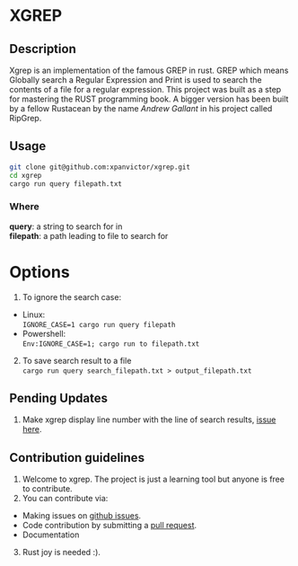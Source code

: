 # XGREP

## Description
Xgrep is an implementation of the famous GREP in rust. GREP which means
Globally search a Regular Expression and Print is used to search the contents
of a file for a regular expression. 
This project was built as a step for mastering the RUST programming book. 
A bigger version has been built by a fellow Rustacean by the name *Andrew Gallant*
in his project called RipGrep. 

## Usage
```bash
git clone git@github.com:xpanvictor/xgrep.git
cd xgrep
cargo run query filepath.txt
```
### Where
**query**: a string to search for in \
**filepath**: a path leading to file to search for

# Options
1. To ignore the search case:
- Linux: \
`IGNORE_CASE=1 cargo run query filepath`
- Powershell: \
`Env:IGNORE_CASE=1; cargo run to filepath.txt`

2. To save search result to a file \
`cargo run query search_filepath.txt > output_filepath.txt`

## Pending Updates
1. Make xgrep display line number with the line of search results, [issue here](https://github.com/xpanvictor/xgrep/issues/1#issue-1630251493).

## Contribution guidelines
1. Welcome to xgrep. The project is just a learning tool but anyone is free to contribute.
2. You can contribute via: 
- Making issues on [github issues](https://github.com/xpanvictor/xgrep/issues).
- Code contribution by submitting a [pull request](https://github.com/xpanvictor/xgrep/pulls).
- Documentation
3. Rust joy is needed :).